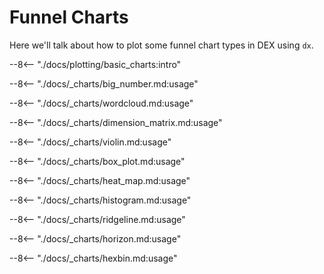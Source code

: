 # Funnel Charts

Here we'll talk about how to plot some funnel chart types in DEX using `dx`.

--8<-- "./docs/plotting/basic_charts:intro"

--8<-- "./docs/_charts/big_number.md:usage"

--8<-- "./docs/_charts/wordcloud.md:usage"

--8<-- "./docs/_charts/dimension_matrix.md:usage"

--8<-- "./docs/_charts/violin.md:usage"

--8<-- "./docs/_charts/box_plot.md:usage"

--8<-- "./docs/_charts/heat_map.md:usage"

--8<-- "./docs/_charts/histogram.md:usage"

--8<-- "./docs/_charts/ridgeline.md:usage"

--8<-- "./docs/_charts/horizon.md:usage"

--8<-- "./docs/_charts/hexbin.md:usage"
